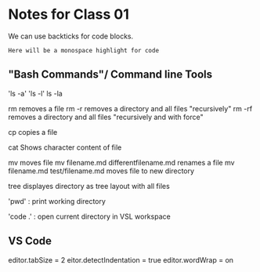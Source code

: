 # Notes for Class 01

We can use backticks for code blocks.

`Here will be a monospace highlight for code`

## "Bash Commands"/ Command line Tools

'ls -a'
'ls -l'
ls -la

rm       removes a file
rm -r    removes a directory and all files "recursively"
rm -rf   removes a directory and all files "recursively and with force"

cp       copies a file 

cat     Shows character content of file

mv      moves file
        mv filename.md differentfilename.md renames a file
        mv filename.md test/filename.md  moves file to new directory

tree    displayes directory as tree layout with all files

'pwd' : print working directory

'code .' : open current directory in VSL workspace



## VS Code

editor.tabSize = 2
eitor.detectIndentation = true
editor.wordWrap = on

